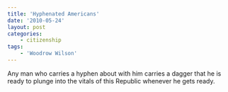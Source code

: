 ```yaml
---
title: 'Hyphenated Americans'
date: '2010-05-24'
layout: post
categories:
    - citizenship
tags:
    - 'Woodrow Wilson'
---
```


Any man who carries a hyphen about with him carries a dagger that he is ready to plunge into the vitals of this Republic whenever he gets ready.